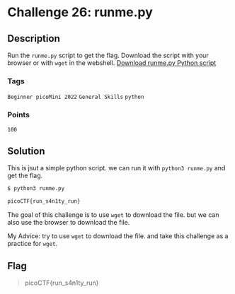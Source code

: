 # Challenge 26: runme.py

## Description

Run the `runme.py` script to get the flag. Download the script with your browser or with `wget` in the webshell. [Download runme.py Python script](https://artifacts.picoctf.net/c/86/runme.py)

### Tags

`Beginner picoMini 2022` `General Skills` `python`

### Points

`100`

## Solution

This is jsut a simple python script. we can run it with `python3 runme.py` and get the flag.

```bash
$ python3 runme.py

picoCTF{run_s4n1ty_run}
```

The goal of this challenge is to use `wget` to download the file. but we can also use the browser to download the file.

My Advice: try to use `wget` to download the file. and take this challenge as a practice for `wget`.

## Flag

> picoCTF{run_s4n1ty_run}
